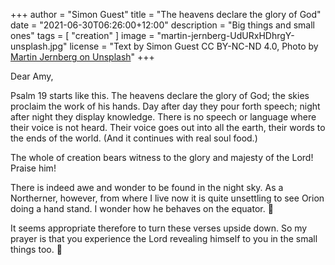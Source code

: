 +++
author = "Simon Guest"
title = "The heavens declare the glory of God"
date = "2021-06-30T06:26:00+12:00"
description = "Big things and small ones"
tags = [ "creation" ]
image = "martin-jernberg-UdURxHDhrgY-unsplash.jpg"
license = "Text by Simon Guest CC BY-NC-ND 4.0, Photo by [Martin Jernberg on Unsplash](https://unsplash.com/photos/UdURxHDhrgY)"
+++

Dear Amy,

Psalm 19 starts like this. The heavens declare the glory of God; the skies proclaim the work of his hands. Day after day they pour forth speech; night after night they display knowledge. There is no speech or language where their voice is not heard. Their voice goes out into all the earth, their words to the ends of the world. (And it continues with real soul food.)

The whole of creation bears witness to the glory and majesty of the Lord!  Praise him!

There is indeed awe and wonder to be found in the night sky. As a Northerner, however, from where I live now it is quite unsettling to see Orion doing a hand stand. I wonder how he behaves on the equator. 🤔

It seems appropriate therefore to turn these verses upside down. So my prayer is that you experience the Lord revealing himself to you in the small things too. 🙏
